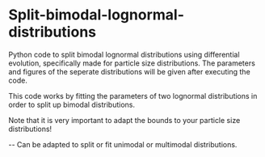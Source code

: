 # Split-bimodal-lognormal-distributions
Python code to split bimodal lognormal distributions using differential evolution, specifically made for particle size distributions. The parameters and figures of the seperate distributions will be given after executing the code.

This code works by fitting the parameters of two lognormal distributions in order to split up bimodal distributions. 

Note that it is very important to adapt the bounds to your particle size distributions!

--
Can be adapted to split or fit unimodal or multimodal distributions. 
